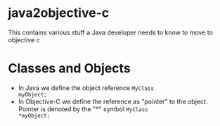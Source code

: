 # java2objective-c
This contains various stuff a Java developer needs to know to move to objective c
# Classes and Objects
- In Java we define the object reference 
<code>MyClass myObject;</code>
- In Objective-C we define the reference as "pointer" to the object. Pointer is denoted by the "*" symbol
<code>MyClass *myObject;</code>

